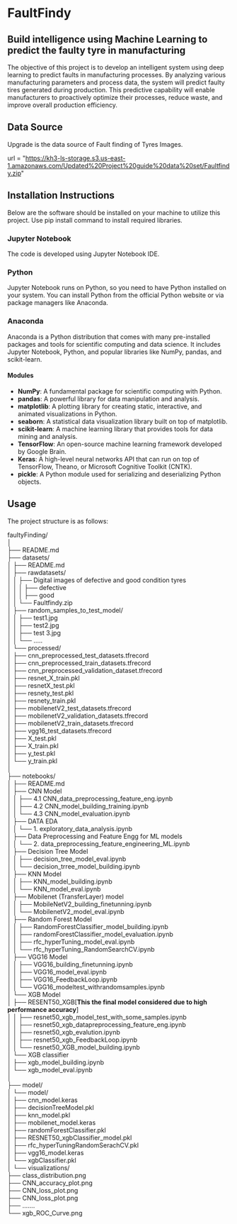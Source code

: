# FaultFindy

## Build intelligence using Machine Learning to predict the faulty tyre in manufacturing

The objective of this project is to develop an intelligent system using deep learning to predict faults in manufacturing processes. By analyzing various manufacturing parameters and process data, the system will predict faulty tires generated during production. This predictive capability will enable manufacturers to proactively optimize their processes, reduce waste, and improve overall production efficiency.

## Data Source

Upgrade is the data source of Fault finding of Tyres Images.

url = "https://kh3-ls-storage.s3.us-east-1.amazonaws.com/Updated%20Project%20guide%20data%20set/Faultfindy.zip"


## Installation Instructions

Below are the software should be installed on your machine to utilize this project. Use pip install command to install required libraries.

### Jupyter Notebook

The code is developed using Jupyter Notebook IDE.

### Python

Jupyter Notebook runs on Python, so you need to have Python installed on your system. You can install Python from the official Python website or via package managers like Anaconda.

### Anaconda

Anaconda is a Python distribution that comes with many pre-installed packages and tools for scientific computing and data science. It includes Jupyter Notebook, Python, and popular libraries like NumPy, pandas, and scikit-learn.

#### Modules

- **NumPy**: A fundamental package for scientific computing with Python.
- **pandas**: A powerful library for data manipulation and analysis.
- **matplotlib**: A plotting library for creating static, interactive, and animated visualizations in Python.
- **seaborn**: A statistical data visualization library built on top of matplotlib.
- **scikit-learn**: A machine learning library that provides tools for data mining and analysis.
- **TensorFlow**: An open-source machine learning framework developed by Google Brain.
- **Keras**: A high-level neural networks API that can run on top of TensorFlow, Theano, or Microsoft Cognitive Toolkit (CNTK).
- **pickle**: A Python module used for serializing and deserializing Python objects.

## Usage

The project structure is as follows:

faultyFinding/  
│  
├── README.md  
├── datasets/  
│ ├── README.md  
│ ├── rawdatasets/  
│ │ ├── Digital images of defective and good condition tyres  
│ │ │ ├── defective  
│ │ │ ├── good  
│ │ └── Faultfindy.zip  
│ ├── random_samples_to_test_model/  
│ │ ├── test1.jpg  
│ │ ├── test2.jpg  
│ │ ├── test 3.jpg  
│ │ └── .....  
│ └── processed/  
│ ├── cnn_preprocessed_test_datasets.tfrecord  
│ ├── cnn_preprocessed_train_datasets.tfrecord  
│ ├── cnn_preprocessed_validation_dataset.tfrecord  
│ ├── resnet_X_train.pkl  
│ ├── resnetX_test.pkl  
│ ├── resnety_test.pkl  
│ ├── resnety_train.pkl  
│ ├── mobilenetV2_test_datasets.tfrecord  
│ ├── mobilenetV2_validation_datasets.tfrecord  
│ ├── mobilenetV2_train_datasets.tfrecord  
│ ├── vgg16_test_datasets.tfrecord  
│ ├── X_test.pkl  
│ ├── X_train.pkl  
│ ├── y_test.pkl  
│ └── y_train.pkl  
│  
├── notebooks/  
│ ├── README.md  
│ ├── CNN Model  
│ │ ├── 4.1 CNN_data_preprocessing_feature_eng.ipynb  
│ │ ├── 4.2 CNN_model_building_training.ipynb  
│ │ └── 4.3 CNN_model_evaluation.ipynb  
│ ├── DATA EDA  
│ │ └── 1. exploratory_data_analysis.ipynb  
│ ├── Data Preprocessing and Feature Engg for ML models  
│ │ └── 2. data_preprocessing_feature_engineering_ML.ipynb  
│ ├── Decision Tree Model  
│ │ ├── decision_tree_model_eval.ipynb  
│ │ └── decision_trree_model_building.ipynb  
│ ├── KNN Model  
│ │ ├── KNN_model_building.ipynb  
│ │ └── KNN_model_eval.ipynb  
│ ├── Mobilenet (TransferLayer) model  
│ │ ├── MobileNetV2_building_finetunning.ipynb  
│ │ └── MobilenetV2_model_eval.ipynb  
│ ├── Random Forest Model  
│ │ ├── RandomForestClassifier_model_building.ipynb  
│ │ ├── randomForestClassifier_model_evaluation.ipynb  
│ │ ├── rfc_hyperTuning_model_eval.ipynb  
│ │ └── rfc_hyperTuning_RandomSearchCV.ipynb  
│ ├── VGG16 Model  
│ │ ├── VGG16_building_finetunning.ipynb  
│ │ ├── VGG16_model_eval.ipynb  
│ │ ├── VGG16_FeedbackLoop.ipynb  
│ │ └── VGG16_modeltest_withrandomsamples.ipynb  
│ └── XGB Model  
│ ├── RESENT50_XGB[**This the final model considered due to high performance accuracy**]   
│ │ ├── resnet50_xgb_model_test_with_some_samples.ipynb  
│ │ ├── resnet50_xgb_datapreprocessing_feature_eng.ipynb  
│ │ ├── resnet50_xgb_evalution.ipynb  
│ │ ├── resnet50_xgb_FeedbackLoop.ipynb  
│ │ └── resnet50_XGB_model_building.ipynb  
│ └── XGB classifier  
│ ├── xgb_model_building.ipynb  
│ └── xgb_model_eval.ipynb  
│  
├── model/  
│ └── model/  
│ ├── cnn_model.keras  
│ ├── decisionTreeModel.pkl  
│ ├── knn_model.pkl  
│ ├── mobilenet_model.keras  
│ ├── randomForestClassifier.pkl  
│ ├── RESNET50_xgbClassifier_model.pkl  
│ ├── rfc_hyperTuningRandomSerachCV.pkl  
│ ├── vgg16_model.keras  
│ └── xgbClassifier.pkl  
│
└── visualizations/  
├── class_distribution.png  
├── CNN_accuracy_plot.png  
├── CNN_loss_plot.png  
├── CNN_loss_plot.png  
├── .......  
└── xgb_ROC_Curve.png  
